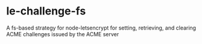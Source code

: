 # le-challenge-fs
A fs-based strategy for node-letsencrypt for setting, retrieving, and clearing ACME challenges issued by the ACME server
